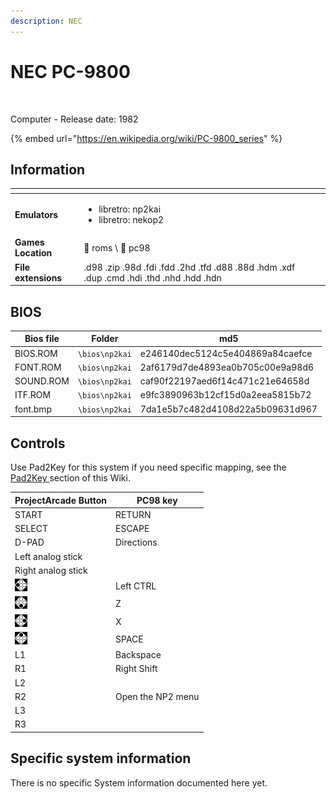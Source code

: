 ```yaml
---
description: NEC
---
```


# NEC PC-9800

<figure><img src="https://i.imgur.com/Cn9WzBZ.png" alt=""><figcaption></figcaption></figure>

Computer - Release date: 1982

{% embed url="https://en.wikipedia.org/wiki/PC-9800_series" %}

## Information

<table data-header-hidden><thead><tr><th></th><th></th><th data-hidden></th></tr></thead><tbody><tr><td><strong>Emulators</strong></td><td><ul><li>libretro: np2kai</li><li>libretro: nekop2</li></ul></td><td></td></tr><tr><td><strong>Games Location</strong></td><td><span data-gb-custom-inline data-tag="emoji" data-code="1f4c1">📁</span> roms \ <span data-gb-custom-inline data-tag="emoji" data-code="1f4c2">📂</span> pc98</td><td></td></tr><tr><td><strong>File extensions</strong></td><td>.d98 .zip .98d .fdi .fdd .2hd .tfd .d88 .88d .hdm .xdf .dup .cmd .hdi .thd .nhd .hdd .hdn</td><td></td></tr></tbody></table>

## BIOS

| Bios file | Folder         | md5                              |
| --------- | -------------- | -------------------------------- |
| BIOS.ROM  | `\bios\np2kai` | e246140dec5124c5e404869a84caefce |
| FONT.ROM  | `\bios\np2kai` | 2af6179d7de4893ea0b705c00e9a98d6 |
| SOUND.ROM | `\bios\np2kai` | caf90f22197aed6f14c471c21e64658d |
| ITF.ROM   | `\bios\np2kai` | e9fc3890963b12cf15d0a2eea5815b72 |
| font.bmp  | `\bios\np2kai` | 7da1e5b7c482d4108d22a5b09631d967 |

## Controls

Use Pad2Key for this system if you need specific mapping, see the [Pad2Key ](../../../../controllers/pad2key.md)section of this Wiki.



| ProjectArcade Button                                          | PC98 key          |
| -------------------------------------------------------- | ----------------- |
| START                                                    | RETURN            |
| SELECT                                                   | ESCAPE            |
| D-PAD                                                    | Directions        |
| Left analog stick                                        |                   |
| Right analog stick                                       |                   |
| ![](<../../../../.gitbook/assets/image (2) (1) (1).png>) | Left CTRL         |
| ![](<../../../../.gitbook/assets/image (1) (2) (1).png>) | Z                 |
| ![](<../../../../.gitbook/assets/image (4) (1).png>)     | X                 |
| ![](<../../../../.gitbook/assets/image (3) (1) (2).png>) | SPACE             |
| L1                                                       | Backspace         |
| R1                                                       | Right Shift       |
| L2                                                       |                   |
| R2                                                       | Open the NP2 menu |
| L3                                                       |                   |
| R3                                                       |                   |

## Specific system information

There is no specific System information documented here yet.
